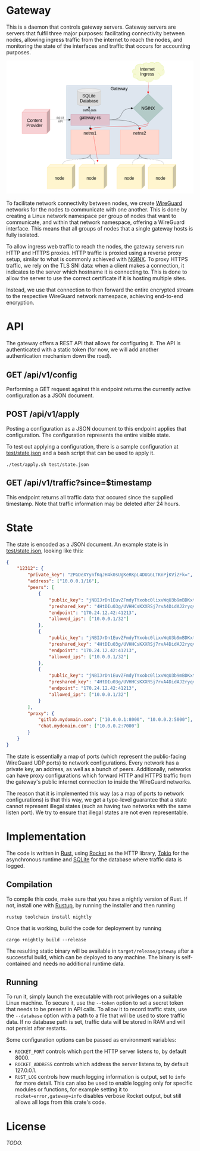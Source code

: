 # Gateway

This is a daemon that controls gateway servers. Gateway servers are servers that
fulfil three major purposes: facilitating connectivity between nodes,
allowing ingress traffic from the internet to reach the nodes, and monitoring
the state of the interfaces and traffic that occurs for accounting purposes.

![Gateway Architecture](gateway.png)

To facilitate network connectivity between nodes, we create
[WireGuard][wireguard] networks
for the nodes to communicate with one another. This is done by creating a Linux
network namespace per group of nodes that want to communicate, and within that
network namespace, offering a WireGuard interface. This means that all groups
of nodes that a single gateway hosts is fully isolated.

To allow ingress web traffic to reach the nodes, the gateway servers run
HTTP and HTTPS proxies. HTTP traffic is proxied using a reverse proxy setup,
similar to what is commonly achieved with [NGINX][nginx]. To proxy HTTPS traffic, we
rely on the TLS SNI data: when a client makes a connection, it indicates
to the server which hostname it is connecting to. This is done to allow the
server to use the correct certificate if it is hosting multiple sites.

Instead, we use that connection to then forward the entire encrypted stream
to the respective WireGuard network namespace, achieving end-to-end encryption.

# API

The gateway offers a REST API that allows for configuring it. The API is
authenticated with a static token (for now, we will add another authentication
mechanism down the road).

## GET /api/v1/config

Performing a GET request against this endpoint returns the currently active
configuration as a JSON document.

## POST /api/v1/apply

Posting a configuration as a JSON document to this endpoint applies that
configuration. The configuration represents the entire visible state. 

To test out applying a configuration, there is a sample configuration
at [test/state.json](test/state.json) and a bash script that can be used
to apply it.

	./test/apply.sh test/state.json

## GET /api/v1/traffic?since=$timestamp

This endpoint returns all traffic data that occured since the supplied timestamp.
Note that traffic information may be deleted after 24 hours.

# State

The state is encoded as a JSON document. An example state is in
[test/state.json](test/state.json), looking like this:

```json
{
    "12312": {
        "private_key": "2PGDeXYynfKqJH4k0sUgKeRKpL4DUGGLTKnPjKViZFk=",
        "address": ["10.0.0.1/16"],
        "peers": [
            {
                "public_key": "jNBIJrDn1EuvZFmdyTYxobc0lixvWqU3b9mBDKxtWRw=",
                "preshared_key": "4HtDIu03g/UVHHCsKXXRSj7rvA4DidAJ2ryqvCqeWWg=",
                "endpoint": "170.24.12.42:41213",
                "allowed_ips": ["10.0.0.1/32"]
            },
            {
                "public_key": "jNBIJrDn1EuvZFmdyTYxobc0lixvWqU3b9mBDKxtWRw=",
                "preshared_key": "4HtDIu03g/UVHHCsKXXRSj7rvA4DidAJ2ryqvCqeWWg=",
                "endpoint": "170.24.12.42:41213",
                "allowed_ips": ["10.0.0.1/32"]
            },
            {
                "public_key": "jNBIJrDn1EuvZFmdyTYxobc0lixvWqU3b9mBDKxtWRw=",
                "preshared_key": "4HtDIu03g/UVHHCsKXXRSj7rvA4DidAJ2ryqvCqeWWg=",
                "endpoint": "170.24.12.42:41213",
                "allowed_ips": ["10.0.0.1/32"]
            }
        ],
        "proxy": {
            "gitlab.mydomain.com": ["10.0.0.1:8000", "10.0.0.2:5000"],
            "chat.mydomain.com": ["10.0.0.2:7000"]
        }
    }
}
```

The state is essentially a map of ports (which represent the public-facing
WireGuard UDP ports) to network configurations. Every network has a private
key, an address, as well as a bunch of peers. Additionally, networks can have
proxy configurations which forward HTTP and HTTPS traffic from the gateway's
public internet connection to inside the WireGuard networks.

The reason that it is implemented this way (as a map of ports to network
configurations) is that this way, we get a type-level guarantee that a
state cannot represent illegal states (such as having two networks with the
same listen port). We try to ensure that illegal states are not even
representable.

# Implementation

The code is written in [Rust][rust], using [Rocket][rocket] as the
HTTP library, [Tokio][tokio] for the asynchronous runtime and
[SQLite][sqlite] for the database where traffic data is logged.

## Compilation

To compile this code, make sure that you have a nightly version of Rust. If not,
install one with [Rustup][rustup], by running the installer and then running

    rustup toolchain install nightly

Once that is working, build the code for deployment by running

    cargo +nightly build --release

The resulting static binary will be available in `target/release/gateway` after
a successful build, which can be deployed to any machine. The binary is
self-contained and needs no additional runtime data.

## Running

To run it, simply launch the executable with root privileges on a suitable
Linux machine. To secure it, use the `--token` option to set a secret token
that needs to be present in API calls. To allow it to record traffic stats,
use the `--database` option with a path to a file that will be used to store
traffic data. If no database path is set, traffic data will be stored in RAM
and will not persist after restarts.

Some configuration options can be passed as environment variables:

- `ROCKET_PORT` controls which port the HTTP server listens to, by default 8000.
- `ROCKET_ADDRESS` controls which address the server listens to, by default 127.0.0.1.
- `RUST_LOG` controls how much logging information is output, set to `info` for
  more detail. This can also be used to enable logging only for specific modules
  or functions, for example setting it to `rocket=error,gateway=info` disables
  verbose Rocket output, but still allows all logs from this crate's code.

# License

*TODO.*

[sqlite]: https://sqlite.org/
[rust]: https://rust-lang.org/
[wireguard]: https://wireguard.com/
[nginx]: https://nginx.org/
[tokio]: https://tokio.rs/
[rocket]: https://rocket.rs/
[rustup]: https://rustup.rs/
